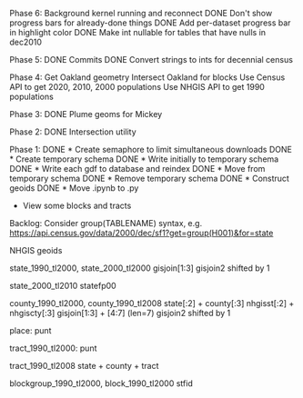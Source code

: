 Phase 6:
Background kernel running and reconnect
DONE Don't show progress bars for already-done things
DONE Add per-dataset progress bar in highlight color
DONE Make int nullable for tables that have nulls in dec2010

Phase 5:
DONE Commits
DONE Convert strings to ints for decennial census

Phase 4:
Get Oakland geometry
Intersect Oakland for blocks
Use Census API to get 2020, 2010, 2000 populations
Use NHGIS API to get 1990 populations





Phase 3:
DONE Plume geoms for Mickey

Phase 2:
DONE Intersection utility

Phase 1:
DONE * Create semaphore to limit simultaneous downloads
DONE * Create temporary schema
DONE * Write initially to temporary schema
DONE * Write each gdf to database and reindex
DONE * Move from temporary schema
DONE * Remove temporary schema
DONE * Construct geoids
DONE * Move .ipynb to .py
* View some blocks and tracts


Backlog:
Consider group(TABLENAME) syntax, e.g.
https://api.census.gov/data/2000/dec/sf1?get=group(H001)&for=state















NHGIS geoids

state_1990_tl2000, state_2000_tl2000
                        gisjoin[1:3]
                        gisjoin2 shifted by 1

state_2000_tl2010
                        statefp00


county_1990_tl2000, county_1990_tl2008
                        state[:2] + county[:3]
                        nhgisst[:2] + nhgiscty[:3]
                        gisjoin[1:3] + [4:7] (len=7)
                        gisjoin2 shifted by 1

place: punt

tract_1990_tl2000: punt

tract_1990_tl2008
                        state + county + tract

blockgroup_1990_tl2000, block_1990_tl2000
                        stfid


